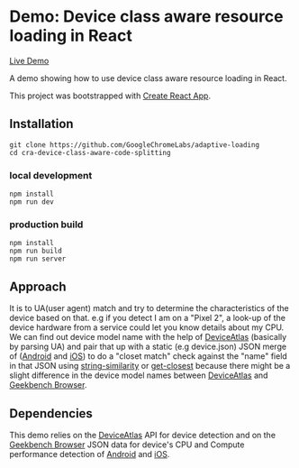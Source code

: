 
# Demo: Device class aware resource loading in React

[Live Demo](https://adaptive-loading.web.app/cra-device-class-aware-code-splitting)

A demo showing how to use device class aware resource loading in React.

This project was bootstrapped with [Create React App](https://github.com/facebook/create-react-app).

## Installation
```
git clone https://github.com/GoogleChromeLabs/adaptive-loading
cd cra-device-class-aware-code-splitting
```
### local development
```
npm install  
npm run dev
```

### production build
```
npm install  
npm run build
npm run server
```

## Approach
It is to UA(user agent) match and try to determine the characteristics of the device based on that. e.g if you detect I am on a "Pixel 2", a look-up of the device hardware from a service could let you know details about my CPU.
We can find out device model name with the help of [DeviceAtlas](https://deviceatlas.com) (basically by parsing UA) and pair that up with a static (e.g device.json) JSON merge of ([Android](https://browser.geekbench.com/android-benchmarks.json) and [iOS](https://browser.geekbench.com/ios-benchmarks.json)) to do a "closet match" check against the "name" field in that JSON using [string-similarity](https://github.com/aceakash/string-similarity) or [get-closest](https://github.com/cosmosio/get-closest) because there might be a slight difference in the device model names between [DeviceAtlas](https://deviceatlas.com) and [Geekbench Browser](https://browser.geekbench.com).

## Dependencies
This demo relies on the [DeviceAtlas](https://deviceatlas.com) API for device detection and on the [Geekbench Browser](https://browser.geekbench.com) JSON data for device's CPU and Compute performance detection of [Android](https://browser.geekbench.com/android-benchmarks.json) and [iOS](https://browser.geekbench.com/ios-benchmarks.json).
